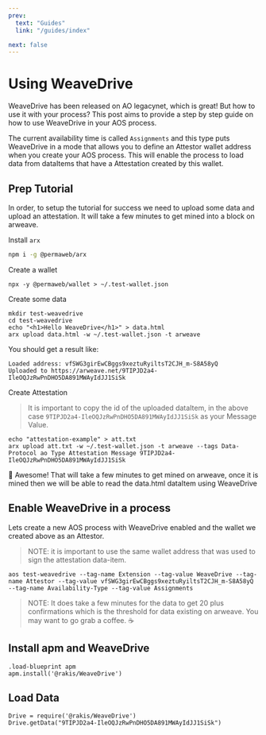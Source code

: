 ```yaml
---
prev:
  text: "Guides"
  link: "/guides/index"

next: false
---
```


# Using WeaveDrive

WeaveDrive has been released on AO legacynet, which is great! But how to use it with your process? This post aims to provide a step by step guide on how to use WeaveDrive in your AOS process.

The current availability time is called `Assignments` and this type puts WeaveDrive in a mode that allows you to define an Attestor wallet address when you create your AOS process. This will enable the process to load data from dataItems that have a Attestation created by this wallet.

## Prep Tutorial

In order, to setup the tutorial for success we need to upload some data and upload an attestation. It will take a few minutes to get mined into a block on arweave.

Install `arx`

```sh
npm i -g @permaweb/arx
```

Create a wallet

```
npx -y @permaweb/wallet > ~/.test-wallet.json
```

Create some data

```
mkdir test-weavedrive
cd test-weavedrive
echo "<h1>Hello WeaveDrive</h1>" > data.html
arx upload data.html -w ~/.test-wallet.json -t arweave
```

You should get a result like:

```
Loaded address: vfSWG3girEwCBggs9xeztuRyiltsT2CJH_m-S8A58yQ
Uploaded to https://arweave.net/9TIPJD2a4-IleOQJzRwPnDHO5DA891MWAyIdJJ1SiSk
```

Create Attestation

> It is important to copy the id of the uploaded dataItem, in the above case `9TIPJD2a4-IleOQJzRwPnDHO5DA891MWAyIdJJ1SiSk` as your Message Value.

```
echo "attestation-example" > att.txt
arx upload att.txt -w ~/.test-wallet.json -t arweave --tags Data-Protocol ao Type Attestation Message 9TIPJD2a4-IleOQJzRwPnDHO5DA891MWAyIdJJ1SiSk
```

:clap: Awesome! That will take a few minutes to get mined on arweave, once it is mined then we will be able to read the data.html dataItem using WeaveDrive

## Enable WeaveDrive in a process

Lets create a new AOS process with WeaveDrive enabled and the wallet we created above as an Attestor.

> NOTE: it is important to use the same wallet address that was used to sign the attestation data-item.

```
aos test-weavedrive --tag-name Extension --tag-value WeaveDrive --tag-name Attestor --tag-value vfSWG3girEwCBggs9xeztuRyiltsT2CJH_m-S8A58yQ --tag-name Availability-Type --tag-value Assignments
```

> NOTE: It does take a few minutes for the data to get 20 plus confirmations which is the threshold for data existing on arweave. You may want to go grab a coffee. :coffee:

## Install apm and WeaveDrive

```
.load-blueprint apm
apm.install('@rakis/WeaveDrive')
```

## Load Data

```
Drive = require('@rakis/WeaveDrive')
Drive.getData("9TIPJD2a4-IleOQJzRwPnDHO5DA891MWAyIdJJ1SiSk")
```
